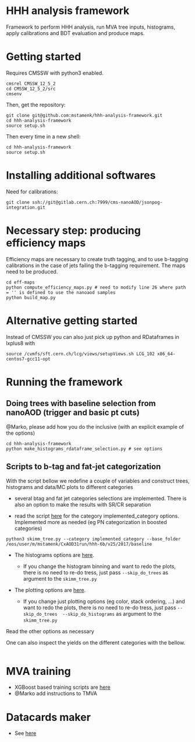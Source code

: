# HHH analysis framework
Framework to perform HHH analysis, run MVA tree inputs, histograms, apply calibrations and BDT evaluation and produce maps.

# Getting started
Requires CMSSW with python3 enabled.

```
cmsrel CMSSW_12_5_2
cd CMSSW_12_5_2/src
cmsenv
```

Then, get the repository:
```
git clone git@github.com:mstamenk/hhh-analysis-framework.git
cd hhh-analysis-framework
source setup.sh
```

Then every time in a new shell:
```
cd hhh-analysis-framework
source setup.sh
```

# Installing additional softwares
Need for calibrations:
```
git clone ssh://git@gitlab.cern.ch:7999/cms-nanoAOD/jsonpog-integration.git
```

# Necessary step: producing efficiency maps
Efficiency maps are necessary to create truth tagging, and to use b-tagging calibrations in the case of jets failing the b-tagging requirement. The maps need to be produced.
```
cd eff-maps
python compute_efficiency_maps.py # need to modify line 26 where path = '' is defined to use the nanoaod samples
python build_map.py
```

# Alternative getting started

Instead of CMSSW you can also just pick up python and RDataframes in lxplus8 with

```
source /cvmfs/sft.cern.ch/lcg/views/setupViews.sh LCG_102 x86_64-centos7-gcc11-opt
```



# Running the framework

## Doing trees with baseline selection from nanoAOD (trigger and basic pt cuts)

@Marko, please add how you do the inclusive (with an explicit example of the options)

```
cd hhh-analysis-framework
python make_histograms_rdataframe_selection.py # see options
```

## Scripts to b-tag and fat-jet categorization

With the script bellow we redefine a couple of variables and construct trees, histograms and data/MC plots to different categories

- several btag and fat jet categories selections are implemented. There is also an option to make the results with SR/CR separation

- read the script [here](https://github.com/mstamenk/hhh-analysis-framework/blob/main/skimm_tree.py#L53) for the category implemented_category options. Implemented more as needed (eg PN categorization in boosted categories)

```
python3 skimm_tree.py --category implemented_category --base_folder /eos/user/m/mstamenk/CxAOD31run/hhh-6b/v25/2017/baseline
```

- The histograms options are [here]().
  - If you change the histogram binning and want to redo the plots, there is no need to re-do tress, just pass `--skip_do_trees` as argument to the `skimm_tree.py`

- The plotting options are [here]().
  - If you change just plotting options (eg color, stack ordering, ...) and want to redo the plots, there is no need to re-do tress, just pass `--skip_do_trees  --skip_do_histograms` as argument to the `skimm_tree.py`

Read the other options as necessary


One can also inspect the yields on the different categories with the bellow.

```
```


# MVA training

- XGBoost based training scripts are [here]()
- @Marko add instructions to TMVA

# Datacards maker

- See [here]()
